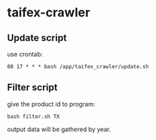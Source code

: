 # taifex-crawler

## Update script

use crontab:

```
00 17 * * * bash /app/taifex_crawler/update.sh
```

## Filter script

give the product id to program:

```
bash filter.sh TX
```

output data will be gathered by year.

